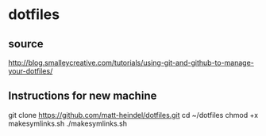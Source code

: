 # dotfiles

## source
http://blog.smalleycreative.com/tutorials/using-git-and-github-to-manage-your-dotfiles/

## Instructions for new machine
git clone https://github.com/matt-heindel/dotfiles.git
cd ~/dotfiles
chmod +x makesymlinks.sh
./makesymlinks.sh
